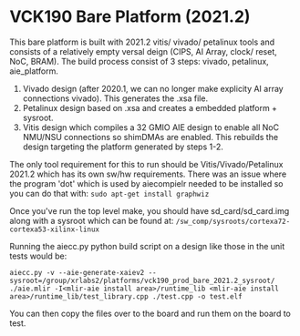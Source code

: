 # VCK190 Bare Platform (2021.2)
This bare platform is built with 2021.2 vitis/ vivado/ petalinux tools and consists of a relatively empty versal deign (CIPS, AI Array, clock/ reset, NoC, BRAM). The build process consist of 3 steps: vivado, petalinux, aie_platform.

1. Vivado design (after 2020.1, we can no longer make explicity AI array connections vivado). This generates the .xsa file.
2. Petalinux design based on .xsa and creates a embedded platform + sysroot.
3. Vitis design which compiles a 32 GMIO AIE design to enable all NoC NMU/NSU connections so shimDMAs are enabled. This rebuilds the design targeting the platform generated by steps 1-2. 

The only tool requirement for this to run should be Vitis/Vivado/Petalinux 2021.2 which has its own sw/hw requirements. There was an issue where the program 'dot' which is used by aiecompielr needed to be installed so you can do that with:
`sudo apt-get install graphwiz`

Once you've run the top level make, you should have sd_card/sd_card.img along with a sysroot which can be found at:
`/sw_comp/sysroots/cortexa72-cortexa53-xilinx-linux`

Running the aiecc.py python build script on a design like those in the unit tests would be:
```
aiecc.py -v --aie-generate-xaiev2 --sysroot=/group/xrlabs2/platforms/vck190_prod_bare_2021.2_sysroot/ ./aie.mlir -I<mlir-aie install area>/runtime_lib <mlir-aie install area>/runtime_lib/test_library.cpp ./test.cpp -o test.elf
```

You can then copy the files over to the board and run them on the board to test.

